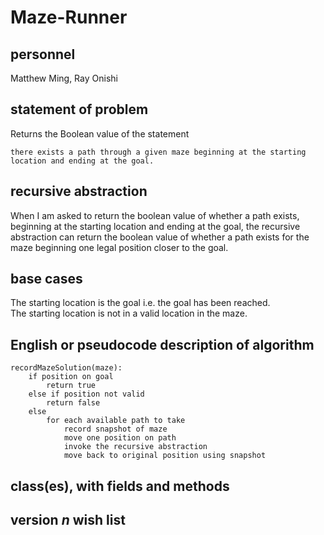# Maze-Runner
## personnel
Matthew Ming, Ray Onishi
## statement of problem
Returns the Boolean value of the statement
```
there exists a path through a given maze beginning at the starting location and ending at the goal. 
```
## recursive abstraction
When I am asked to return the boolean value of whether a path exists, beginning at the starting location and ending at the goal,
the recursive abstraction can return the boolean value of whether a path exists for the maze beginning one legal position closer to the goal.
## base cases
The starting location is the goal i.e. the goal has been reached.  
The starting location is not in a valid location in the maze.
## English or pseudocode description of algorithm
```
recordMazeSolution(maze):  
	if position on goal  
		return true 
	else if position not valid
		return false
	else   
		for each available path to take
			record snapshot of maze
			move one position on path  
			invoke the recursive abstraction  
			move back to original position using snapshot  
```
## class(es), with fields and methods
## version *n* wish list
